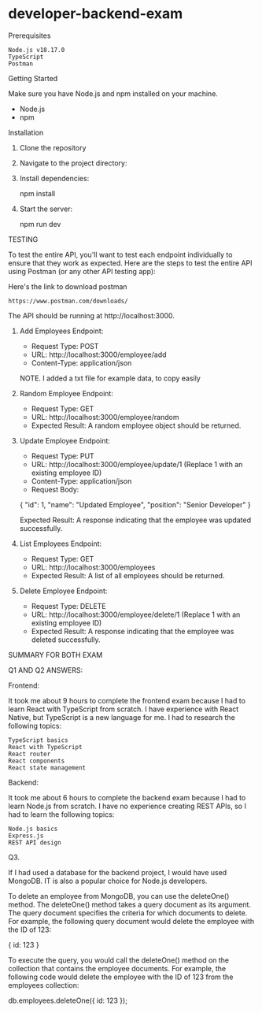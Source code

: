 ﻿# developer-backend-exam

Prerequisites

    Node.js v18.17.0
    TypeScript
    Postman

Getting Started

Make sure you have Node.js and npm installed on your machine.

- Node.js
- npm

Installation

1. Clone the repository
2. Navigate to the project directory:

3. Install dependencies:

   npm install

4. Start the server:

   npm run dev

TESTING

To test the entire API, you'll want to test each endpoint individually to ensure that they work as expected. Here are the steps to test the entire API using Postman (or any other API testing app):

Here's the link to download postman

    https://www.postman.com/downloads/

The API should be running at http://localhost:3000.

1. Add Employees Endpoint:

   - Request Type: POST
   - URL: http://localhost:3000/employee/add
   - Content-Type: application/json

   NOTE. I added a txt file for example data, to copy easily

2. Random Employee Endpoint:

   - Request Type: GET
   - URL: http://localhost:3000/employee/random
   - Expected Result: A random employee object should be returned.

3. Update Employee Endpoint:

   - Request Type: PUT
   - URL: http://localhost:3000/employee/update/1 (Replace 1 with an existing employee ID)
   - Content-Type: application/json
   - Request Body:
   
   { "id": 1, "name": "Updated Employee", "position": "Senior Developer" }

   Expected Result: A response indicating that the employee was updated successfully.

5. List Employees Endpoint:

   - Request Type: GET
   - URL: http://localhost:3000/employees
   - Expected Result: A list of all employees should be returned.

6. Delete Employee Endpoint:

   - Request Type: DELETE
   - URL: http://localhost:3000/employee/delete/1 (Replace 1 with an existing employee ID)
   - Expected Result: A response indicating that the employee was deleted successfully.

SUMMARY FOR BOTH EXAM

Q1 AND Q2 ANSWERS:

Frontend:

It took me about 9 hours to complete the frontend exam because I had to learn React with TypeScript from scratch. I have experience with React Native, but TypeScript is a new language for me. I had to research the following topics:

    TypeScript basics
    React with TypeScript
    React router
    React components
    React state management

Backend:

It took me about 6 hours to complete the backend exam because I had to learn Node.js from scratch. I have no experience creating REST APIs, so I had to learn the following topics:

    Node.js basics
    Express.js
    REST API design

Q3.

If I had used a database for the backend project, I would have used MongoDB. IT is also a popular choice for Node.js developers.

To delete an employee from MongoDB, you can use the deleteOne() method. The deleteOne() method takes a query document as its argument. The query document specifies the criteria for which documents to delete. For example, the following query document would delete the employee with the ID of 123:

{
id: 123
}

To execute the query, you would call the deleteOne() method on the collection that contains the employee documents. For example, the following code would delete the employee with the ID of 123 from the employees collection:

db.employees.deleteOne({ id: 123 });
